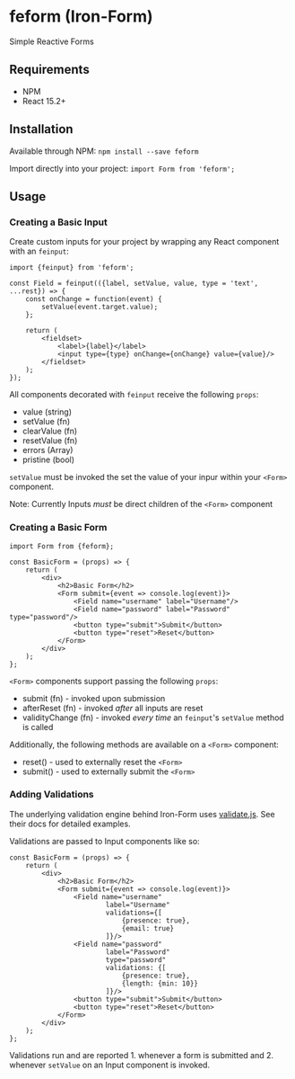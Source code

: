 # feform (Iron-Form)

Simple Reactive Forms

## Requirements

- NPM
- React 15.2+

## Installation

Available through NPM: `npm install --save feform`

Import directly into your project: `import Form from 'feform';` 

## Usage

### Creating a Basic Input

Create custom inputs for your project by wrapping any React component
with an `feinput`:

    import {feinput} from 'feform';
    
    const Field = feinput(({label, setValue, value, type = 'text', ...rest}) => {
        const onChange = function(event) {
            setValue(event.target.value);
        };
    
        return (
            <fieldset>
                <label>{label}</label>
                <input type={type} onChange={onChange} value={value}/>
            </fieldset>
        );
    });
    
All components decorated with `feinput` receive the following `props`:

- value (string)
- setValue (fn)
- clearValue (fn)
- resetValue (fn)
- errors (Array)
- pristine (bool)

`setValue` must be invoked the set the value of your inpur within your `<Form>` component.

Note: Currently Inputs _must_ be direct children of the `<Form>` component

### Creating a Basic Form

    import Form from {feform};
    
    const BasicForm = (props) => {
        return (
            <div>
                <h2>Basic Form</h2>
                <Form submit={event => console.log(event)}>
                    <Field name="username" label="Username"/>
                    <Field name="password" label="Password" type="password"/>
                    <button type="submit">Submit</button>
                    <button type="reset">Reset</button>
                </Form>
            </div>
        );
    };

`<Form>` components support passing the following `props`:

- submit (fn) - invoked upon submission
- afterReset (fn) - invoked _after_ all inputs are reset
- validityChange (fn) - invoked _every time_ an `feinput`'s `setValue` method is called

Additionally, the following methods are available on a `<Form>` component:

- reset() - used to externally reset the `<Form>`
- submit() - used to externally submit the `<Form>`


### Adding Validations

The underlying validation engine behind Iron-Form uses [validate.js](https://validatejs.org/). See their docs for detailed examples.

Validations are passed to Input components like so:

    const BasicForm = (props) => {
        return (
            <div>
                <h2>Basic Form</h2>
                <Form submit={event => console.log(event)}>
                    <Field name="username" 
                            label="Username" 
                            validations={[
                                {presence: true},
                                {email: true}
                            ]}/>
                    <Field name="password" 
                            label="Password" 
                            type="password"
                            validations: {[
                                {presence: true},
                                {length: {min: 10}}
                            ]}/>
                    <button type="submit">Submit</button>
                    <button type="reset">Reset</button>
                </Form>
            </div>
        );
    };
    
Validations run and are reported 1. whenever a form is submitted and 2. whenever `setValue` on an Input component is invoked.